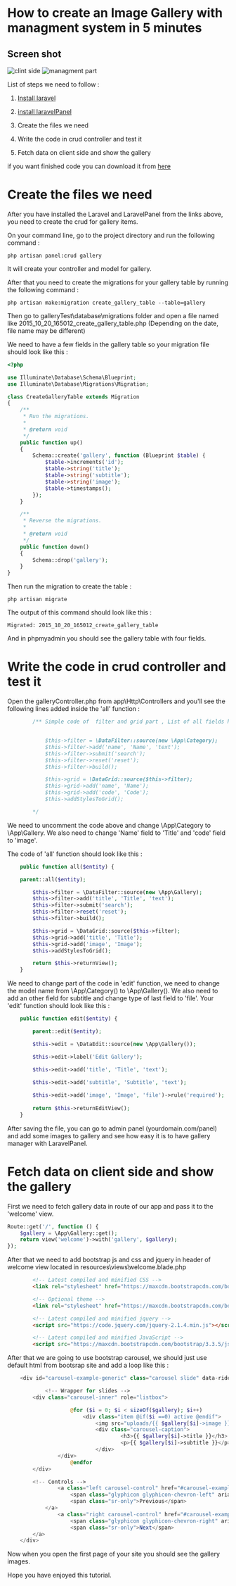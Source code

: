 # How to create an Image Gallery with managment system in 5 minutes
## Screen shot 
![clint side](http://laravelpanel.com/assets/img/create-gallery-1.png)
![managment part](http://laravelpanel.com/assets/img/create-gallery-2.png)


List of steps we need to follow :

1. [Install laravel](http://laravel.com/docs/5.1#installation)

2. [install laravelPanel](http://laravelpanel.com/docs/master/automatic-installation)

3. Create the files we need

4. Write the code in crud controller and test it

5. Fetch data on client side and show the gallery

if you want finished code you can download it from [here](https://github.com/serverfire/gallery)
# Create the files we need

After you have installed the Laravel and LaravelPanel from the links above, you need to create the crud for gallery items.

On your command line, go to the project directory and run the following command :

```
php artisan panel:crud gallery
```  
It will create your controller and model for gallery.

After that you need to create the migrations for your gallery table by running the following command :

```
php artisan make:migration create_gallery_table --table=gallery
```
Then go to galleryTest\database\migrations folder and open a file named like 2015_10_20_165012_create_gallery_table.php (Depending on the date, file name may be different)

We need to have a few fields in the gallery table so your migration file should look like this :

```php
<?php

use Illuminate\Database\Schema\Blueprint;
use Illuminate\Database\Migrations\Migration;

class CreateGalleryTable extends Migration
{
    /**
     * Run the migrations.
     *
     * @return void
     */
    public function up()
    {
        Schema::create('gallery', function (Blueprint $table) {
            $table->increments('id');
            $table->string('title');
            $table->string('subtitle');
            $table->string('image');
            $table->timestamps();
        });
    }

    /**
     * Reverse the migrations.
     *
     * @return void
     */
    public function down()
    {
        Schema::drop('gallery');
    }
}

```

Then run the migration to create the table :

```
php artisan migrate 
```

The output of this command should look like this :

```
Migrated: 2015_10_20_165012_create_gallery_table
```

And in phpmyadmin you should see the gallery table with four fields.

# Write the code in crud controller and test it

Open the galleryController.php from app\Http\Controllers and you'll see the following lines added inside the 'all' function :

```php
        /** Simple code of  filter and grid part , List of all fields here : http://laravelpanel.com/docs/master/crud-fields


			$this->filter = \DataFilter::source(new \App\Category);
			$this->filter->add('name', 'Name', 'text');
			$this->filter->submit('search');
			$this->filter->reset('reset');
			$this->filter->build();

			$this->grid = \DataGrid::source($this->filter);
			$this->grid->add('name', 'Name');
			$this->grid->add('code', 'Code');
			$this->addStylesToGrid();

        */
```

We need to uncomment the code above and change \App\Category to \App\Gallery.
We also need to change 'Name' field to 'Title' and 'code' field to 'image'.

The code of 'all' function should look like this :

```php
    public function all($entity) {

	parent::all($entity);

        $this->filter = \DataFilter::source(new \App\Gallery);
        $this->filter->add('title', 'Title', 'text');
        $this->filter->submit('search');
        $this->filter->reset('reset');
        $this->filter->build();

        $this->grid = \DataGrid::source($this->filter);
        $this->grid->add('title', 'Title');
        $this->grid->add('image', 'Image');
        $this->addStylesToGrid();

        return $this->returnView();
    }
```

We need to change part of the code in 'edit' function, we need to change the model name from \App\Category() to \App\Gallery(). We also need to add an other field for subtitle and change type of last field to 'file'. Your 'edit' function should look like this :

```php
    public function edit($entity) {

        parent::edit($entity);

        $this->edit = \DataEdit::source(new \App\Gallery());

        $this->edit->label('Edit Gallery');

        $this->edit->add('title', 'Title', 'text');

        $this->edit->add('subtitle', 'Subtitle', 'text');
		
        $this->edit->add('image', 'Image', 'file')->rule('required');
       
        return $this->returnEditView();
    }
```

After saving the file, you can go to admin panel (yourdomain.com/panel) and add some images to gallery and see how easy it is to have gallery manager with LaravelPanel.

# Fetch data on client side and show the gallery

First we need to fetch gallery data in route of our app and pass it to the 'welcome' view.

```php
Route::get('/', function () {
	$gallery = \App\Gallery::get();
	return view('welcome')->with('gallery', $gallery);
});

```

After that we need to add bootstrap js and css and jquery in header of welcome view located in resources\views\welcome.blade.php

```html
        <!-- Latest compiled and minified CSS -->
        <link rel="stylesheet" href="https://maxcdn.bootstrapcdn.com/bootstrap/3.3.5/css/bootstrap.min.css">

        <!-- Optional theme -->
        <link rel="stylesheet" href="https://maxcdn.bootstrapcdn.com/bootstrap/3.3.5/css/bootstrap-theme.min.css">

        <!-- Latest compiled and minified jquery -->
        <script src="https://code.jquery.com/jquery-2.1.4.min.js"></script>

        <!-- Latest compiled and minified JavaScript -->
        <script src="https://maxcdn.bootstrapcdn.com/bootstrap/3.3.5/js/bootstrap.min.js"></script>
```

After that we are going to use bootstrap carousel, we should just use default html from bootsrap site and add a loop like this :

```php
	<div id="carousel-example-generic" class="carousel slide" data-ride="carousel">

        	<!-- Wrapper for slides -->
		<div class="carousel-inner" role="listbox">

	                @for ($i = 0; $i < sizeOf($gallery); $i++)
        	        	<div class="item @if($i ==0) active @endif">
                			<img src="uploads/{{ $gallery[$i]->image }}" alt="{{ $gallery[$i]->title }}">
                  			<div class="carousel-caption">
		                	        <h3>{{ $gallery[$i]->title }}</h3>
                		        	<p>{{ $gallery[$i]->subtitle }}</p>
			                </div>
				</div>
                	@endfor
		</div>

		<!-- Controls -->
                <a class="left carousel-control" href="#carousel-example-generic" role="button" data-slide="prev">
	                <span class="glyphicon glyphicon-chevron-left" aria-hidden="true"></span>
	                <span class="sr-only">Previous</span>
        	</a>
                <a class="right carousel-control" href="#carousel-example-generic" role="button" data-slide="next">
                	<span class="glyphicon glyphicon-chevron-right" aria-hidden="true"></span>
	                <span class="sr-only">Next</span>
		</a>
	</div>
```

Now when you open the first page of your site you should see the gallery images.

Hope you have enjoyed this tutorial.
